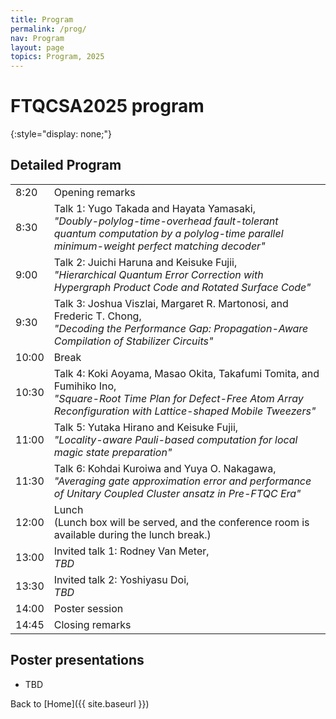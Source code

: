 ```yaml
---
title: Program
permalink: /prog/
nav: Program
layout: page
topics: Program, 2025
---
```


<style type="text/css">
  thead {
    display: none;
  }
  table, td {
    border: none;
    valign: top;
  }  
</style>

# FTQCSA2025 program
{:style="display: none;"}

## Detailed Program

| time  | program         |
|-------|-----------------|
|  8:20 | Opening remarks |
|  8:30 | Talk 1: Yugo Takada and Hayata Yamasaki,<br>_"Doubly-polylog-time-overhead fault-tolerant quantum computation by a polylog-time parallel minimum-weight perfect matching decoder"_ |
|  9:00 | Talk 2: Juichi Haruna and Keisuke Fujii,<br>_"Hierarchical Quantum Error Correction with Hypergraph Product Code and Rotated Surface Code"_ |
|  9:30 | Talk 3: Joshua Viszlai, Margaret R. Martonosi, and Frederic T. Chong,<br>_"Decoding the Performance Gap: Propagation-Aware Compilation of Stabilizer Circuits"_ |
| 10:00 | Break |
| 10:30 | Talk 4: Koki Aoyama, Masao Okita, Takafumi Tomita, and Fumihiko Ino,<br>_"Square-Root Time Plan for Defect-Free Atom Array Reconfiguration with Lattice-shaped Mobile Tweezers"_ |
| 11:00 | Talk 5: Yutaka Hirano and Keisuke Fujii,<br>_"Locality-aware Pauli-based computation for local magic state preparation"_ |
| 11:30 | Talk 6: Kohdai Kuroiwa and Yuya O. Nakagawa,<br>_"Averaging gate approximation error and performance of Unitary Coupled Cluster ansatz in Pre-FTQC Era"_ |
| 12:00 | Lunch<br>(Lunch box will be served, and the conference room is available during the lunch break.) |
| 13:00 | Invited talk 1: Rodney Van Meter,<br>_TBD_ |
| 13:30 | Invited talk 2: Yoshiyasu Doi,<br>_TBD_ |
| 14:00 | Poster session |
| 14:45 | Closing remarks |

## Poster presentations

- TBD

Back to [Home]({{ site.baseurl }})
